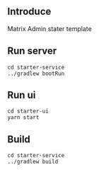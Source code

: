 ## Introduce
Matrix Admin stater template

## Run server
```shell script
cd starter-service
../gradlew bootRun
```


## Run ui
```shell script
cd starter-ui
yarn start
```


## Build
```shell script
cd starter-service
../gradlew build
```
